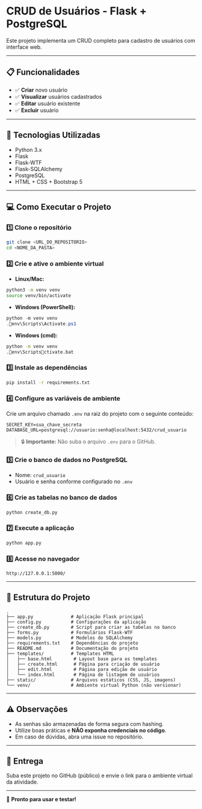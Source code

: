 
# CRUD de Usuários - Flask + PostgreSQL

Este projeto implementa um CRUD completo para cadastro de usuários com interface web.

---

## 📋 Funcionalidades

- ✅ **Criar** novo usuário
- ✅ **Visualizar** usuários cadastrados
- ✅ **Editar** usuário existente
- ✅ **Excluir** usuário

---

## 🚀 Tecnologias Utilizadas

- Python 3.x
- Flask
- Flask-WTF
- Flask-SQLAlchemy
- PostgreSQL
- HTML + CSS + Bootstrap 5

---

## 💻 Como Executar o Projeto

### 1️⃣ Clone o repositório
```bash
git clone <URL_DO_REPOSITORIO>
cd <NOME_DA_PASTA>
```

### 2️⃣ Crie e ative o ambiente virtual

- **Linux/Mac:**
```bash
python3 -m venv venv
source venv/bin/activate
```

- **Windows (PowerShell):**
```powershell
python -m venv venv
.env\Scripts\Activate.ps1
```

- **Windows (cmd):**
```cmd
python -m venv venv
.env\Scriptsctivate.bat
```

### 3️⃣ Instale as dependências
```bash
pip install -r requirements.txt
```

### 4️⃣ Configure as variáveis de ambiente
Crie um arquivo chamado `.env` na raiz do projeto com o seguinte conteúdo:

```
SECRET_KEY=sua_chave_secreta
DATABASE_URL=postgresql://usuario:senha@localhost:5432/crud_usuario
```

> 🔒 **Importante:** Não suba o arquivo `.env` para o GitHub.

### 5️⃣ Crie o banco de dados no PostgreSQL
- Nome: `crud_usuario`
- Usuário e senha conforme configurado no `.env`

### 6️⃣ Crie as tabelas no banco de dados
```bash
python create_db.py
```

### 7️⃣ Execute a aplicação
```bash
python app.py
```

### 8️⃣ Acesse no navegador
```
http://127.0.0.1:5000/
```

---

## 📂 Estrutura do Projeto

```
.
├── app.py              # Aplicação Flask principal
├── config.py           # Configurações da aplicação
├── create_db.py        # Script para criar as tabelas no banco
├── forms.py            # Formulários Flask-WTF
├── models.py           # Modelos do SQLAlchemy
├── requirements.txt    # Dependências do projeto
├── README.md           # Documentação do projeto
├── templates/          # Templates HTML
│   ├── base.html        # Layout base para os templates
│   ├── create.html      # Página para criação de usuário
│   ├── edit.html        # Página para edição de usuário
│   └── index.html       # Página de listagem de usuários
├── static/             # Arquivos estáticos (CSS, JS, imagens)
└── venv/               # Ambiente virtual Python (não versionar)
```

---

## ⚠️ Observações

- As senhas são armazenadas de forma segura com hashing.
- Utilize boas práticas e **NÃO exponha credenciais no código**.
- Em caso de dúvidas, abra uma issue no repositório.

---

## 📌 Entrega

Suba este projeto no GitHub (público) e envie o link para o ambiente virtual da atividade.

---

🚀 **Pronto para usar e testar!**
